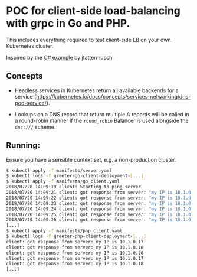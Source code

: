 # POC for client-side load-balancing with grpc in Go and PHP.

This includes everything required to test client-side LB on your own Kubernetes cluster.

Inspired by the [C# example](https://github.com/jtattermusch/grpc-loadbalancing-kubernetes-examples) by jtattermusch.

## Concepts

- Headless services in Kubernetes return all available backends for a service (https://kubernetes.io/docs/concepts/services-networking/dns-pod-service/).

- Lookups on a DNS record that return multiple A records will be called in a round-robin manner if the `round_robin` Balancer is used alongside the `dns:///` scheme.

## Running:

Ensure you have a sensible context set, e.g. a non-production cluster.

```bash
$ kubectl apply -f manifests/server.yaml
$ kubectl logs -f greeter-go-client-deployment-[...]
$ kubectl apply -f manifests/go_client.yaml
2018/07/20 14:09:19 client: Starting to ping server
2018/07/20 14:09:21 client: got response from server: "my IP is 10.1.0.20"
2018/07/20 14:09:22 client: got response from server: "my IP is 10.1.0.17"
2018/07/20 14:09:23 client: got response from server: "my IP is 10.1.0.18"
2018/07/20 14:09:24 client: got response from server: "my IP is 10.1.0.20"
2018/07/20 14:09:25 client: got response from server: "my IP is 10.1.0.17"
2018/07/20 14:09:26 client: got response from server: "my IP is 10.1.0.18"
[...]
$ kubectl apply -f manifests/php_client.yaml
$ kubectl logs -f greeter-php-client-deployment-[...]
client: got response from server: my IP is 10.1.0.17
client: got response from server: my IP is 10.1.0.18
client: got response from server: my IP is 10.1.0.20
client: got response from server: my IP is 10.1.0.17
client: got response from server: my IP is 10.1.0.18
[...]
```

